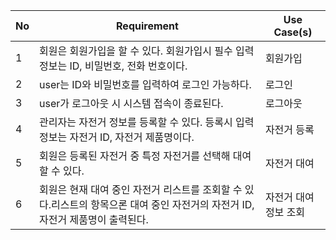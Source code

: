 | No  | Requirement                                                    | Use Case(s)                    |
|-----|---------------------------------------------------------------|------------------------------|
| 1   | 회원은 회원가입을 할 수 있다. 회원가입시 필수 입력 정보는 ID, 비밀번호, 전화 번호이다.             | 회원가입  |
| 2   | user는 ID와 비밀번호를 입력하여 로그인 가능하다.                              | 로그인 |
| 3   | user가 로그아웃 시 시스템 접속이 종료된다.                                 | 로그아웃 |
| 4   | 관리자는 자전거 정보를 등록할 수 있다. 등록시 입력 정보는 자전거 ID, 자전거 제품명이다.   | 자전거 등록 |
| 5   | 회원은 등록된 자전거 중 특정 자전거를 선택해 대여할 수 있다.                                   | 자전거 대여 |
| 6   | 회원은 현재 대여 중인 자전거 리스트를 조회할 수 있다.리스트의 항목으론 대여 중인 자전거의 자전거 ID, 자전거 제품명이 출력된다. | 자전거 대여 정보 조회 |
